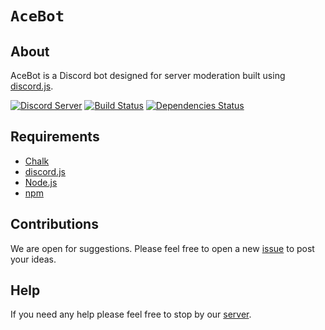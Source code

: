 # `AceBot`

## About
AceBot is a Discord bot designed for server moderation built using [discord.js].

[![Discord Server](http://discordapp.com/api/guilds/247815199539593216/embed.png)](http://discord.gg/Y6Vgfyd)
[![Build Status](http://travis-ci.org/Aceheliflyer/AceBot.svg?branch=master)](http://travis-ci.org/Aceheliflyer/AceBot)
[![Dependencies Status](http://david-dm.org/aceheliflyer/acebot/status.svg)](http://david-dm.org/aceheliflyer/acebot)

## Requirements
* [Chalk]
* [discord.js]
* [Node.js]
* [npm]

## Contributions
We are open for suggestions. Please feel free to open a new [issue] to post your ideas.

## Help
If you need any help please feel free to stop by our [server].

[//]: # (Variables)
[chalk]: <http://www.npmjs.com/package/chalk> (Chalk)
[discord.js]: <https://discord.js.org> (discord.js)
[issue]: <http://github.com/Aceheliflyer/Ace-Bot/issues/new> (New issues)
[logo]: <http://en.gravatar.com/userimage/97665237/80339c445f02e004c2a89c8726a0a58f.png> (Ace Bot)
[node.js]: <http://nodejs.org> (Node.js)
[npm]: <https://www.npmjs.com> (npm)
[server]: <https://discord.gg/thT86QN> (Ace Servers)
